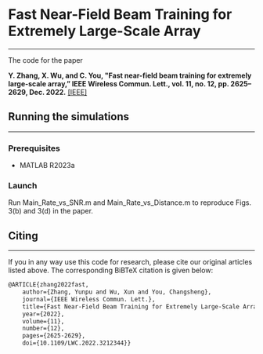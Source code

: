 # Fast Near-Field Beam Training for Extremely Large-Scale Array
___
The code for the paper

<strong>Y. Zhang, X. Wu, and C. You, "Fast near-field beam training for extremely large-scale array,” IEEE Wireless Commun. Lett., vol. 11, no. 12, pp. 2625– 2629, Dec. 2022.</strong> [[IEEE]](https://ieeexplore.ieee.org/abstract/document/9913211/)

## Running the simulations
___
### Prerequisites
* MATLAB R2023a
### Launch
Run Main_Rate_vs_SNR.m and Main_Rate_vs_Distance.m to reproduce Figs. 3(b) and 3(d) in the paper.

## Citing
___
If you in any way use this code for research, please cite our original articles listed above. The corresponding BiBTeX citation is given below:
```markdown
@ARTICLE{zhang2022fast,
	author={Zhang, Yunpu and Wu, Xun and You, Changsheng},
	journal={IEEE Wireless Commun. Lett.}, 
	title={Fast Near-Field Beam Training for Extremely Large-Scale Array}, 
	year={2022},
	volume={11},
	number={12},
	pages={2625-2629},
	doi={10.1109/LWC.2022.3212344}}

